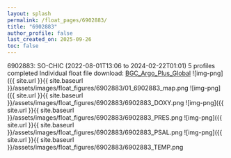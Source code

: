 ```yaml
---
layout: splash
permalink: /float_pages/6902883/
title: "6902883"
author_profile: false
last_created_on: 2025-09-26
toc: false
---
```

 
6902883: SO-CHIC (2022-08-01T13:06 to 2024-02-22T01:01)
5 profiles completed
Individual float file download: [BGC_Argo_Plus_Global](https://ftp.soest.hawaii.edu/bgc_argo_plus/Individual_Floats/outliers_removed/6902883_Sprof_processed.nc)
![img-png]({{ site.url }}{{ site.baseurl }}/assets/images/float_figures/6902883/01_6902883_map.png
![img-png]({{ site.url }}{{ site.baseurl }}/assets/images/float_figures/6902883/6902883_DOXY.png
![img-png]({{ site.url }}{{ site.baseurl }}/assets/images/float_figures/6902883/6902883_PRES.png
![img-png]({{ site.url }}{{ site.baseurl }}/assets/images/float_figures/6902883/6902883_PSAL.png
![img-png]({{ site.url }}{{ site.baseurl }}/assets/images/float_figures/6902883/6902883_TEMP.png
